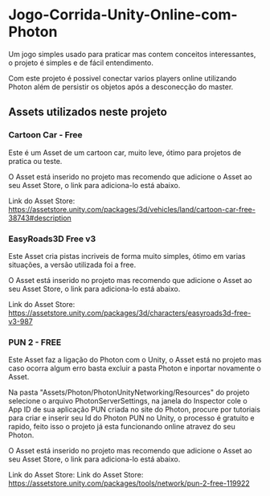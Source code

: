 # Jogo-Corrida-Unity-Online-com-Photon
Um jogo simples usado para praticar mas contem conceitos interessantes, o projeto é simples e de fácil entendimento. 

Com este projeto é possivel conectar varios players online utilizando Photon além de persistir os objetos após a desconecção do master.

## Assets utilizados neste projeto

### Cartoon Car - Free

Este é um Asset de um cartoon car, muito leve, ótimo para projetos de pratica ou teste.

O Asset está inserido no projeto mas recomendo que adicione o Asset ao seu Asset Store, o link para adiciona-lo está abaixo.

Link do Asset Store: https://assetstore.unity.com/packages/3d/vehicles/land/cartoon-car-free-38743#description

### EasyRoads3D Free v3

Este Asset cria pistas incriveis de forma muito simples, ótimo em varias situações, a versão utilizada foi a free.

O Asset está inserido no projeto mas recomendo que adicione o Asset ao seu Asset Store, o link para adiciona-lo está abaixo.

Link do Asset Store: https://assetstore.unity.com/packages/3d/characters/easyroads3d-free-v3-987


### PUN 2 - FREE

Este Asset faz a ligação do Photon com o Unity, o Asset está no projeto mas caso ocorra algum erro basta excluir a pasta Photon e inportar novamente o Asset.

Na pasta "Assets/Photon/PhotonUnityNetworking/Resources" do projeto selecione o arquivo PhotonServerSettings, na janela do Inspector cole o App ID de sua aplicação PUN criada no site do Photon, procure por tutoriais para criar e inserir seu Id do Photon PUN no Unity, o processo é gratuito e rapido, feito isso o projeto já esta funcionando online atravez do seu Photon.

O Asset está inserido no projeto mas recomendo que adicione o Asset ao seu Asset Store, o link para adiciona-lo está abaixo.

Link do Asset Store: Link do Asset Store: https://assetstore.unity.com/packages/tools/network/pun-2-free-119922
